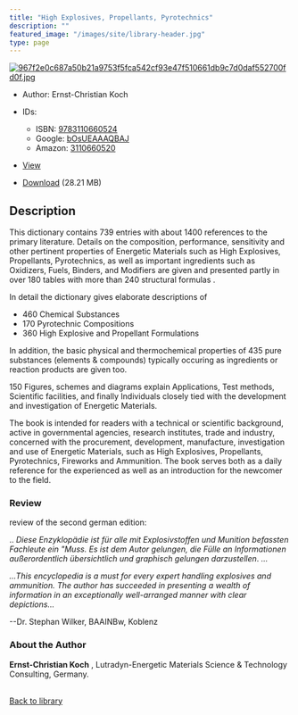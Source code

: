 ```yaml
---
title: "High Explosives, Propellants, Pyrotechnics"
description: ""
featured_image: "/images/site/library-header.jpg"
type: page
---
```


<a href="https://drive.google.com/file/d/1vL2qUDPpKP-BG7pMxouliTR-v1v-VnpC/view" target="_blank">![967f2e0c687a50b21a9753f5fca542cf93e47f510661db9c7d0daf552700fd0f.jpg](/images/library/967f2e0c687a50b21a9753f5fca542cf93e47f510661db9c7d0daf552700fd0f.jpg)</a>
* Author: Ernst-Christian Koch
* IDs:
  * ISBN: <a href="https://www.worldcat.org/isbn/9783110660524" target="_blank">9783110660524</a>
  * Google: <a href="https://books.google.com/books?id=bOsUEAAAQBAJ" target="_blank">bOsUEAAAQBAJ</a>
  * Amazon: <a href="https://www.amazon.com/dp/3110660520" target="_blank">3110660520</a>
* <a href="https://drive.google.com/file/d/1vL2qUDPpKP-BG7pMxouliTR-v1v-VnpC/view" target="_blank">View</a>

* [Download](https://drive.google.com/uc?export=download&id=1vL2qUDPpKP-BG7pMxouliTR-v1v-VnpC) (28.21 MB)

## Description<div>
<p>This dictionary contains 739 entries with about 1400 references to the primary literature. Details on the composition, performance, sensitivity and other pertinent properties of Energetic Materials such as High Explosives, Propellants, Pyrotechnics, as well as important ingredients such as Oxidizers, Fuels, Binders, and Modifiers are given and presented partly in over 180 tables with more than 240 structural formulas . </p>
<p>In detail the dictionary gives elaborate descriptions of </p>
<ul>
<li>460 Chemical Substances </li>
<li>170 Pyrotechnic Compositions </li>
<li>360 High Explosive and Propellant Formulations </li></ul>
<p>In addition, the basic physical and thermochemical properties of 435 pure substances (elements &amp; compounds) typically occuring as ingredients or reaction products are given too. </p>
<p>150 Figures, schemes and diagrams explain Applications, Test methods, Scientific facilities, and finally Individuals closely tied with the development and investigation of Energetic Materials. </p>
<p>The book is intended for readers with a technical or scientific background, active in governmental agencies, research institutes, trade and industry, concerned with the procurement, development, manufacture, investigation and use of Energetic Materials, such as High Explosives, Propellants, Pyrotechnics, Fireworks and Ammunition. The book serves both as a daily reference for the experienced as well as an introduction for the newcomer to the field.</p>
<h3>Review</h3>
<p>review of the second german edition: </p>
<p>.. <em>Diese Enzyklopädie ist für alle mit Explosivstoffen und Munition befassten Fachleute ein "Muss. Es ist dem Autor gelungen, die Fülle an Informationen außerordentlich übersichtlich und graphisch gelungen darzustellen</em>. <em>...</em></p>
<p style="font-style: italic">...This encyclopedia is a must for every expert handling explosives and ammunition. The author has succeeded in presenting a wealth of information in an exceptionally well-arranged manner with clear depictions...</p>
<p>--Dr. Stephan Wilker, BAAINBw, Koblenz</p>
<h3>About the Author</h3>
<p><strong>Ernst-Christian Koch</strong> , Lutradyn-Energetic Materials Science &amp; Technology Consulting, Germany. </p></div>

<br />[Back to library](/library/)
